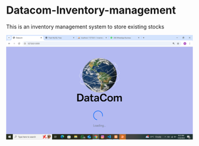 # Datacom-Inventory-management
This is an inventory management system to store existing stocks 

![The Welcome Spinner to the web app](/Screenshot%20(28).png)